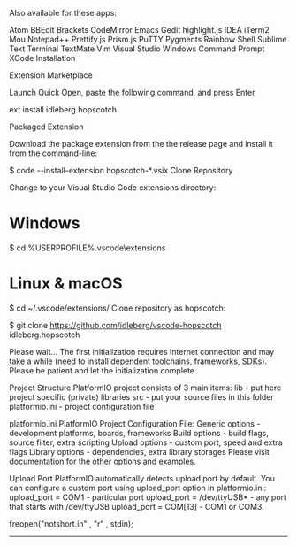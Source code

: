 Also available for these apps:

Atom
BBEdit
Brackets
CodeMirror
Emacs
Gedit
highlight.js
IDEA
iTerm2
Mou
Notepad++
Prettify.js
Prism.js
PuTTY
Pygments
Rainbow
Shell
Sublime Text
Terminal
TextMate
Vim
Visual Studio
Windows Command Prompt
XCode
Installation

Extension Marketplace

Launch Quick Open, paste the following command, and press Enter

ext install idleberg.hopscotch

Packaged Extension

Download the package extension from the the release page and install it from the command-line:

$ code --install-extension hopscotch-*.vsix
Clone Repository

Change to your Visual Studio Code extensions directory:

# Windows
$ cd %USERPROFILE%\.vscode\extensions

# Linux & macOS
$ cd ~/.vscode/extensions/
Clone repository as hopscotch:

$ git clone https://github.com/idleberg/vscode-hopscotch idleberg.hopscotch










Please wait...
The first initialization requires Internet connection and may take a while (need to install dependent toolchains, frameworks, SDKs).
Please be patient and let the initialization complete.


Project Structure
PlatformIO project consists of 3 main items:
 lib - put here project specific (private) libraries
 src - put your source files in this folder
 platformio.ini - project configuration file




platformio.ini
PlatformIO Project Configuration File:
Generic options - development platforms, boards, frameworks
Build options - build flags, source filter, extra scripting
Upload options - custom port, speed and extra flags
Library options - dependencies, extra library storages
 Please visit documentation for the other options and examples.




Upload Port
PlatformIO automatically detects upload port by default. You can configure a custom port using upload_port option in platformio.ini:
upload_port = COM1 - particular port
upload_port = /dev/ttyUSB* - any port that starts with /dev/ttyUSB
upload_port = COM[13] - COM1 or COM3.





freopen("notshort.in" , "r" , stdin);


-------------------------------------------------------------------------------------



